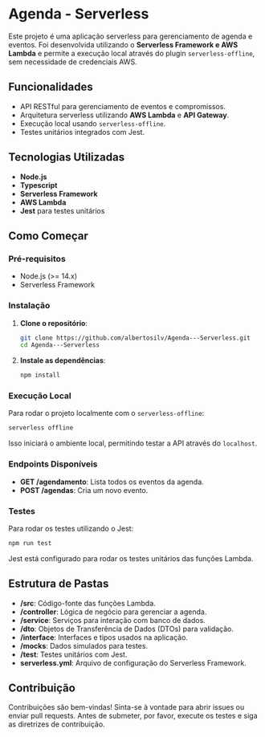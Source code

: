 # Agenda - Serverless

Este projeto é uma aplicação serverless para gerenciamento de agenda e eventos. Foi desenvolvida utilizando o **Serverless Framework e AWS Lambda** e permite a execução local através do plugin `serverless-offline`, sem necessidade de credenciais AWS.

## Funcionalidades

- API RESTful para gerenciamento de eventos e compromissos.
- Arquitetura serverless utilizando **AWS Lambda** e **API Gateway**.
- Execução local usando `serverless-offline`.
- Testes unitários integrados com Jest.

## Tecnologias Utilizadas

- **Node.js**
- **Typescript**
- **Serverless Framework**
- **AWS Lambda**
- **Jest** para testes unitários

## Como Começar

### Pré-requisitos

- Node.js (>= 14.x)
- Serverless Framework

### Instalação

1. **Clone o repositório**:

   ```bash
   git clone https://github.com/albertosilv/Agenda---Serverless.git
   cd Agenda---Serverless
   ```

2. **Instale as dependências**:
   ```bash
   npm install
   ```

### Execução Local

Para rodar o projeto localmente com o `serverless-offline`:

```bash
serverless offline
```

Isso iniciará o ambiente local, permitindo testar a API através do `localhost`.

### Endpoints Disponíveis

- **GET /agendamento**: Lista todos os eventos da agenda.
- **POST /agendas**: Cria um novo evento.

### Testes

Para rodar os testes utilizando o Jest:

```bash
npm run test
```

Jest está configurado para rodar os testes unitários das funções Lambda.

## Estrutura de Pastas

- **/src**: Código-fonte das funções Lambda.
- **/controller**: Lógica de negócio para gerenciar a agenda.
- **/service**: Serviços para interação com banco de dados.
- **/dto**: Objetos de Transferência de Dados (DTOs) para validação.
- **/interface**: Interfaces e tipos usados na aplicação.
- **/mocks**: Dados simulados para testes.
- **/test**: Testes unitários com Jest.
- **serverless.yml**: Arquivo de configuração do Serverless Framework.

## Contribuição

Contribuições são bem-vindas! Sinta-se à vontade para abrir issues ou enviar pull requests. Antes de submeter, por favor, execute os testes e siga as diretrizes de contribuição.
